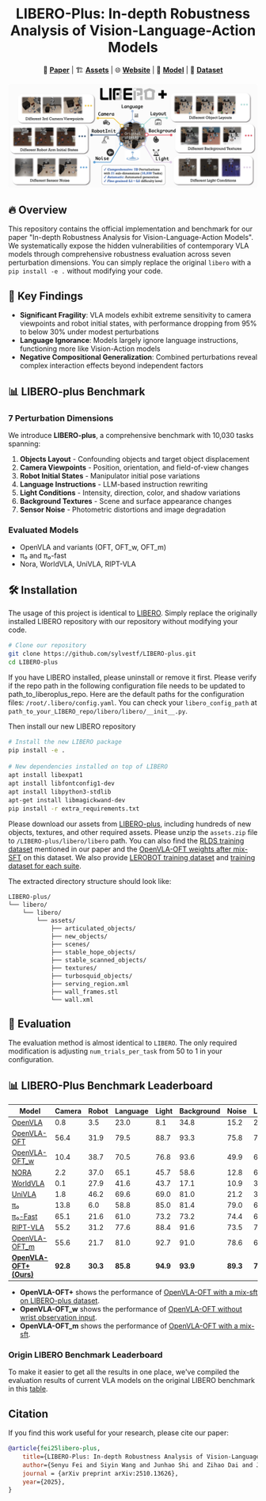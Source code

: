 <h1 align="center">
LIBERO-Plus: In-depth Robustness Analysis of Vision-Language-Action Models
</h1>

<p align="center">
  📄 <a href="https://arxiv.org/pdf/2510.13626v1"><strong>Paper</strong></a> |   
  🏗️ <a href="https://huggingface.co/datasets/Sylvest/LIBERO-plus/tree/main"><strong>Assets</strong></a> | 
  🌐 <a href="https://sylvestf.github.io/LIBERO-plus"><strong>Website</strong></a> | 
  🤗 <a href="https://huggingface.co/Sylvest/openvla-7b-oft-finetuned-libero-plus-mixdata"><strong>Model</strong></a> | 
  📁 <a href="https://huggingface.co/datasets/Sylvest/libero_plus_rlds"><strong>Dataset</strong></a>
</p>

![libero-plus](./static/images/libero-plus.jpg)

## 🔥 Overview
This repository contains the official implementation and benchmark for our paper "In-depth Robustness Analysis for Vision-Language-Action Models". We systematically expose the hidden vulnerabilities of contemporary VLA models through comprehensive robustness evaluation across seven perturbation dimensions. You can simply replace the original `libero` with a `pip install -e .` without modifying your code.

## 🚀 Key Findings
- **Significant Fragility**: VLA models exhibit extreme sensitivity to camera viewpoints and robot initial states, with performance dropping from 95% to below 30% under modest perturbations
- **Language Ignorance**: Models largely ignore language instructions, functioning more like Vision-Action models
- **Negative Compositional Generalization**: Combined perturbations reveal complex interaction effects beyond independent factors

## 📊 LIBERO-plus Benchmark

### 7 Perturbation Dimensions
We introduce **LIBERO-plus**, a comprehensive benchmark with 10,030 tasks spanning:

1. **Objects Layout** - Confounding objects and target object displacement
2. **Camera Viewpoints** - Position, orientation, and field-of-view changes
3. **Robot Initial States** - Manipulator initial pose variations
4. **Language Instructions** - LLM-based instruction rewriting
5. **Light Conditions** - Intensity, direction, color, and shadow variations
6. **Background Textures** - Scene and surface appearance changes
7. **Sensor Noise** - Photometric distortions and image degradation

### Evaluated Models
- OpenVLA and variants (OFT, OFT_w, OFT_m)
- π₀ and π₀-fast
- Nora, WorldVLA, UniVLA, RIPT-VLA

## 🛠️ Installation
The usage of this project is identical to [LIBERO](https://github.com/Lifelong-Robot-Learning/LIBERO). Simply replace the originally installed LIBERO repository with our repository without modifying your code.

```bash
# Clone our repository
git clone https://github.com/sylvestf/LIBERO-plus.git
cd LIBERO-plus
```

If you have LIBERO installed, please uninstall or remove it first. Please verify if the repo path in the following configuration file needs to be updated to path_to_liberoplus_repo.
Here are the default paths for the configuration files: `/root/.libero/config.yaml`. You can check your `libero_config_path` at `path_to_your_LIBERO_repo/libero/libero/__init__.py`.

Then install our new LIBERO repository
```bash
# Install the new LIBERO package
pip install -e .

# New dependencies installed on top of LIBERO
apt install libexpat1
apt install libfontconfig1-dev
apt install libpython3-stdlib
apt-get install libmagickwand-dev
pip install -r extra_requirements.txt
```

Please download our assets from [LIBERO-plus](https://huggingface.co/datasets/Sylvest/LIBERO-plus/tree/main), including hundreds of new objects, textures, and other required assets. Please unzip the `assets.zip` file to `/LIBERO-plus/libero/libero` path. You can also find the [RLDS training dataset](https://huggingface.co/datasets/Sylvest/libero_plus_rlds/tree/main) mentioned in our paper and the [OpenVLA-OFT weights after mix-SFT](https://huggingface.co/Sylvest/openvla-7b-oft-finetuned-libero-plus-mixdata/tree/main) on this dataset. We also provide [LEROBOT training dataset](https://huggingface.co/datasets/Sylvest/libero_plus_lerobot) and [training dataset for each suite](https://huggingface.co/datasets/Sylvest/libero_plus_data_4suite/tree/main).

The extracted directory structure should look like:

```text
LIBERO-plus/
└── libero/
    └── libero/
        └── assets/
            ├── articulated_objects/
            ├── new_objects/
            ├── scenes/
            ├── stable_hope_objects/
            ├── stable_scanned_objects/
            ├── textures/
            ├── turbosquid_objects/
            ├── serving_region.xml
            ├── wall_frames.stl
            └── wall.xml
```

## 🔧 Evaluation
The evaluation method is almost identical to `LIBERO`. The only required modification is adjusting `num_trials_per_task` from 50 to 1 in your configuration.

## 📊 LIBERO-Plus Benchmark Leaderboard
| Model | Camera | Robot | Language | Light | Background | Noise | Layout | Total |
|-------|--------|-------|----------|-------|------------|-------|--------|-------|
| [OpenVLA](https://github.com/openvla/openvla) | 0.8 | 3.5 | 23.0 | 8.1 | 34.8 | 15.2 | 28.5 | 17.3 |
| [OpenVLA-OFT](https://github.com/moojink/openvla-oft) | 56.4 | 31.9 | 79.5 | 88.7 | 93.3 | 75.8 | 74.2 | 70.0 |
| [OpenVLA-OFT_w](https://github.com/moojink/openvla-oft) | 10.4 | 38.7 | 70.5 | 76.8 | 93.6 | 49.9 | 69.9 | 56.4 |
| [NORA](https://github.com/declare-lab/nora) | 2.2 | 37.0 | 65.1 | 45.7 | 58.6 | 12.8 | 62.1 | 39.8 |
| [WorldVLA](https://github.com/alibaba-damo-academy/WorldVLA) | 0.1 | 27.9 | 41.6 | 43.7 | 17.1 | 10.9 | 38.0 | 25.3 |
| [UniVLA](https://github.com/OpenDriveLab/UniVLA) | 1.8 | 46.2 | 69.6 | 69.0 | 81.0 | 21.2 | 31.9 | 43.9 |
| [π₀](https://github.com/Physical-Intelligence/openpi) | 13.8 | 6.0 | 58.8 | 85.0 | 81.4 | 79.0 | 68.9 | 54.6 |
| [π₀-Fast](https://github.com/Physical-Intelligence/openpi) | 65.1 | 21.6 | 61.0 | 73.2 | 73.2 | 74.4 | 68.8 | 64.2 |
| [RIPT-VLA](https://github.com/Ariostgx/ript-vla) | 55.2 | 31.2 | 77.6 | 88.4 | 91.6 | 73.5 | 74.2 | 69.3 |
| [OpenVLA-OFT_m](https://github.com/moojink/openvla-oft) | 55.6 | 21.7 | 81.0 | 92.7 | 91.0 | 78.6 | 68.7 | 68.1 |
| **[OpenVLA-OFT+ (Ours)](https://github.com/moojink/openvla-oft)** | **92.8** | **30.3** | **85.8** | **94.9** | **93.9** | **89.3** | **77.6** | **79.6** |

- **OpenVLA-OFT+** shows the performance of [OpenVLA-OFT with a mix-sft on LIBERO-plus dataset](https://huggingface.co/Sylvest/openvla-7b-oft-finetuned-libero-plus-mixdata/tree/main).
- **OpenVLA-OFT_w** shows the performance of [OpenVLA-OFT without wrist observation input](https://huggingface.co/Sylvest/openvla-7b-oft-finetuned-libero-without-wrist).
- **OpenVLA-OFT_m** shows the performance of [OpenVLA-OFT with a mix-sft](https://huggingface.co/moojink/openvla-7b-oft-finetuned-libero-spatial).

### Origin LIBERO Benchmark Leaderboard

To make it easier to get all the results in one place, we've compiled the evaluation results of current VLA models on the original LIBERO benchmark in this [table](./libero_res.md).


## Citation
If you find this work useful for your research, please cite our paper:
```bibtex
@article{fei25libero-plus,
    title={LIBERO-Plus: In-depth Robustness Analysis of Vision-Language-Action Models},
    author={Senyu Fei and Siyin Wang and Junhao Shi and Zihao Dai and Jikun Cai and Pengfang Qian and Li Ji and Xinzhe He and Shiduo Zhang and Zhaoye Fei and Jinlan Fu and Jingjing Gong and Xipeng Qiu},
    journal = {arXiv preprint arXiv:2510.13626},
    year={2025},
}
```

